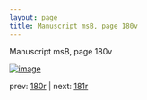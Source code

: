 ```yaml
---
layout: page
title: Manuscript msB, page 180v
---
```


Manuscript msB, page 180v

[![image](http://www.homermultitext.org/iipsrv?OBJ=IIP,1.0&FIF=/project/homer/pyramidal/deepzoom/hmt/vbbifolio/v1/vb_180v_181r.tif&WID=100&CVT=JPEG)](http://www.homermultitext.org/ict2/?urn=urn:cite2:hmt:vbbifolio.v1:vb_180v_181r)

prev:  [180r](../180r) | next:  [181r](../181r)

